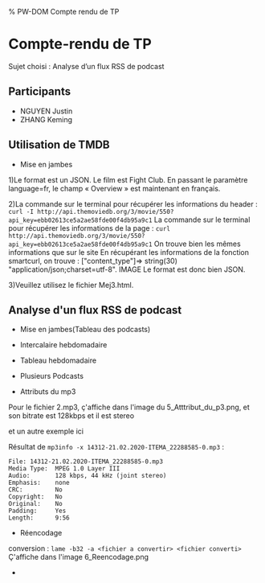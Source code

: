 % PW-DOM  Compte rendu de TP

# Compte-rendu de TP

Sujet choisi : Analyse d’un flux RSS de podcast

## Participants 

* NGUYEN Justin
* ZHANG Keming


## Utilisation de TMDB
* Mise en jambes

1)Le format est un JSON. Le film est Fight Club. En passant le paramètre language=fr, le champ
« Overview » est maintenant en français.

2)La commande sur le terminal pour récupérer les informations du header :
```curl -I http://api.themoviedb.org/3/movie/550?api_key=ebb02613ce5a2ae58fde00f4db95a9c1```
La commande sur le terminal pour récupérer les informations de la page :
```curl http://api.themoviedb.org/3/movie/550?api_key=ebb02613ce5a2ae58fde00f4db95a9c1```
On trouve bien les mêmes informations que sur le site
En récupérant les informations de la fonction smartcurl, on trouve : ["content_type"]=> string(30)
"application/json;charset=utf-8". IMAGE
Le format est donc bien JSON.

3)Veuillez utilisez le fichier Mej3.html.

## Analyse d'un flux RSS de podcast
* Mise en jambes(Tableau des podcasts)

* Intercalaire hebdomadaire

* Tableau hebdomadaire

* Plusieurs Podcasts

* Attributs du mp3

Pour le fichier 2.mp3, ç'affiche dans l'image du 5_Atttribut_du_p3.png, et son bitrate est 128kbps et il est stereo

et un autre exemple ici

Résultat de ```mp3info -x 14312-21.02.2020-ITEMA_22288585-0.mp3``` :

```14312-21.02.2020-ITEMA_22288585-0.mp3 does not have an ID3 1.x tag.
File: 14312-21.02.2020-ITEMA_22288585-0.mp3
Media Type:  MPEG 1.0 Layer III
Audio:       128 kbps, 44 kHz (joint stereo)
Emphasis:    none
CRC:         No
Copyright:   No
Original:    No
Padding:     Yes
Length:      9:56
```

* Réencodage

conversion : ```lame -b32 -a <fichier a convertir> <fichier converti>```
Ç'affiche dans l'image 6_Reencodage.png

* 

  
